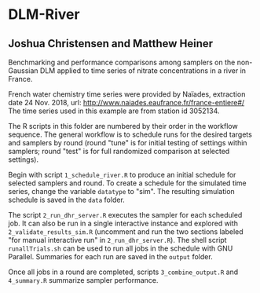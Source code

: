 # DLM-River

## Joshua Christensen and Matthew Heiner

Benchmarking and performance comparisons among samplers on the non-Gaussian DLM 
applied to time series of nitrate concentrations in a river in France.

French water chemistry time series were provided by Naïades, 
extraction date 24 Nov. 2018, url: http://www.naiades.eaufrance.fr/france-entiere#/
The time series used in this example are from station id 3052134. 

The R scripts in this folder are numbered by their order in the workflow sequence. 
The general workflow is to schedule runs for the desired targets and samplers by round 
(round "tune" is for initial testing of settings within samplers; round "test" is for full
randomized comparison at selected settings).

Begin with script `1_schedule_river.R` to produce an 
initial schedule for selected samplers and round. 
To create a schedule for the simulated time series, change the variable `datatype` to "sim".
The resulting simulation schedule is saved in the `data` folder. 

The script `2_run_dhr_server.R` executes the sampler for each scheduled job. 
It can also be run in a single interactive instance and explored with `2_validate_results_sim.R` 
(uncomment and run the two sections labeled "for manual interactive run" in `2_run_dhr_server.R`). 
The shell script `runallTrials.sh` can be used to run all jobs in the schedule with GNU Parallel. 
Summaries for each run are saved in the `output` folder. 

Once all jobs in a round are completed, scripts `3_combine_output.R` and 
`4_summary.R` summarize sampler performance.
